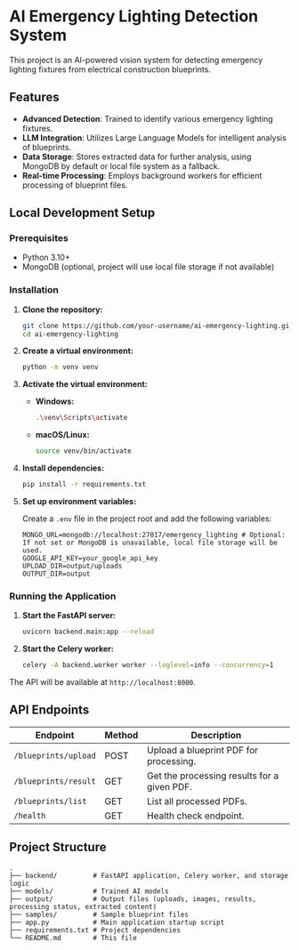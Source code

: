 # AI Emergency Lighting Detection System

This project is an AI-powered vision system for detecting emergency lighting fixtures from electrical construction blueprints.

## Features

- **Advanced Detection**: Trained to identify various emergency lighting fixtures.
- **LLM Integration**: Utilizes Large Language Models for intelligent analysis of blueprints.
- **Data Storage**: Stores extracted data for further analysis, using MongoDB by default or local file system as a fallback.
- **Real-time Processing**: Employs background workers for efficient processing of blueprint files.

## Local Development Setup

### Prerequisites

- Python 3.10+
- MongoDB (optional, project will use local file storage if not available)

### Installation

1. **Clone the repository:**
   ```bash
   git clone https://github.com/your-username/ai-emergency-lighting.git
   cd ai-emergency-lighting
   ```

2. **Create a virtual environment:**
   ```bash
   python -m venv venv
   ```

3. **Activate the virtual environment:**

   - **Windows:**
     ```bash
     .\venv\Scripts\activate
     ```
   - **macOS/Linux:**
     ```bash
     source venv/bin/activate
     ```

4. **Install dependencies:**
   ```bash
   pip install -r requirements.txt
   ```

5. **Set up environment variables:**

   Create a `.env` file in the project root and add the following variables:

   ```
   MONGO_URL=mongodb://localhost:27017/emergency_lighting # Optional: If not set or MongoDB is unavailable, local file storage will be used.
   GOOGLE_API_KEY=your_google_api_key
   UPLOAD_DIR=output/uploads
   OUTPUT_DIR=output
   ```

### Running the Application

1. **Start the FastAPI server:**
   ```bash
   uvicorn backend.main:app --reload
   ```

2. **Start the Celery worker:**
   ```bash
   celery -A backend.worker worker --loglevel=info --concurrency=1
   ```

The API will be available at `http://localhost:8000`.

## API Endpoints

| Endpoint | Method | Description |
|---|---|---|
| `/blueprints/upload` | POST | Upload a blueprint PDF for processing. |
| `/blueprints/result` | GET | Get the processing results for a given PDF. |
| `/blueprints/list` | GET | List all processed PDFs. |
| `/health` | GET | Health check endpoint. |

## Project Structure

```
.
├── backend/         # FastAPI application, Celery worker, and storage logic
├── models/          # Trained AI models
├── output/          # Output files (uploads, images, results, processing status, extracted content)
├── samples/         # Sample blueprint files
├── app.py           # Main application startup script
├── requirements.txt # Project dependencies
└── README.md        # This file
```

